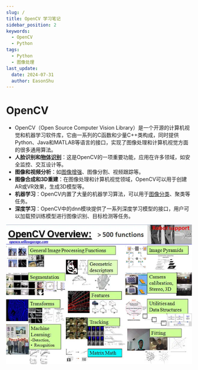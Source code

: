 ```yaml
---
slug: /
title: OpenCV 学习笔记 
sidebar_position: 2
keywords:
  - OpenCV
  - Python
tags:
  - Python
  - 图像处理
last_update:
  date: 2024-07-31
  author: EasonShu
---
```


# OpenCV

- OpenCV（Open Source Computer Vision Library）是一个开源的计算机视觉和机器学习软件库，它由一系列的C函数和少量C++类构成，同时提供Python、Java和MATLAB等语言的接口，实现了图像处理和计算机视觉方面的很多通用算法。
- **人脸识别和[物体识别](https://zhida.zhihu.com/search?q=物体识别&zhida_source=entity&is_preview=1)**：这是OpenCV的一项重要功能，应用在许多领域，如安全监控、交互设计等。
- **图像和视频分析**：如[图像增强](https://zhida.zhihu.com/search?q=图像增强&zhida_source=entity&is_preview=1)、图像分割、视频跟踪等。
- **图像合成和3D重建**：在图像处理和计算机视觉领域，OpenCV可以用于创建AR或VR效果，生成3D模型等。
- **机器学习**：OpenCV内置了大量的机器学习算法，可以用于[图像分类](https://zhida.zhihu.com/search?q=图像分类&zhida_source=entity&is_preview=1)、聚类等任务。
- **深度学习**：OpenCV中的dnn模块提供了一系列深度学习模型的接口，用户可以加载预训练模型进行图像识别、目标检测等任务。

![img](images/v2-c5fb4ed1830b15aa4fea842cade76228_720w.webp)